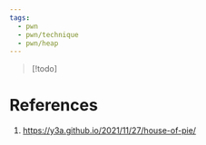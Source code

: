 ```yaml
---
tags:
  - pwn
  - pwn/technique
  - pwn/heap
---
```

> [!todo]

# References
1. https://y3a.github.io/2021/11/27/house-of-pie/